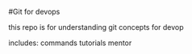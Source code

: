 #Git for devops

this repo is for understanding git concepts for devop

includes:
commands
tutorials
mentor
